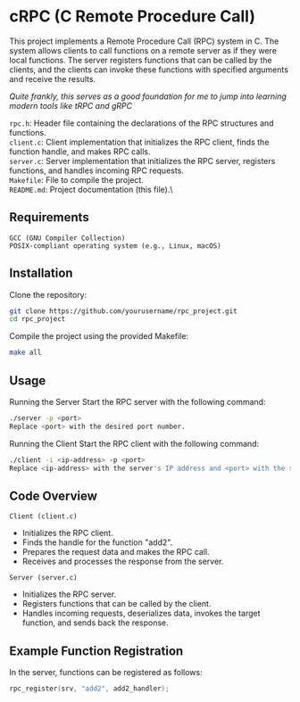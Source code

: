 # cRPC (C Remote Procedure Call)

This project implements a Remote Procedure Call (RPC) system in C. The system allows clients to call functions on a remote server as if they were local functions. The server registers functions that can be called by the clients, and the clients can invoke these functions with specified arguments and receive the results. 

*Quite frankly, this serves as a good foundation for me to jump into learning modern tools like tRPC and gRPC*

`rpc.h`: Header file containing the declarations of the RPC structures and functions.\
`client.c`: Client implementation that initializes the RPC client, finds the function handle, and makes RPC calls.\
`server.c`: Server implementation that initializes the RPC server, registers functions, and handles incoming RPC requests.\
`Makefile`: File to compile the project.\
`README.md`: Project documentation (this file).\

## Requirements
`GCC (GNU Compiler Collection)`\
`POSIX-compliant operating system (e.g., Linux, macOS)`

## Installation

Clone the repository:
```sh
git clone https://github.com/yourusername/rpc_project.git
cd rpc_project
```

Compile the project using the provided Makefile:
```sh
make all
```

## Usage
Running the Server
Start the RPC server with the following command:

```sh
./server -p <port>
Replace <port> with the desired port number.
```

Running the Client
Start the RPC client with the following command:

```sh
./client -i <ip-address> -p <port>
Replace <ip-address> with the server's IP address and <port> with the server's port number.
```

## Code Overview
`Client (client.c)`
- Initializes the RPC client.
- Finds the handle for the function "add2".
- Prepares the request data and makes the RPC call.
- Receives and processes the response from the server.

`Server (server.c)`
- Initializes the RPC server.
- Registers functions that can be called by the client.
- Handles incoming requests, deserializes data, invokes the target function, and sends back the response.

## Example Function Registration
In the server, functions can be registered as follows:

```c
rpc_register(srv, "add2", add2_handler);
```
